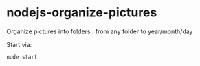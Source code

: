 # nodejs-organize-pictures
Organize pictures into folders : from any folder to year/month/day

Start via:

    node start
